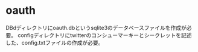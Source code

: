 oauth
=====
DBdディレクトリにoauth.dbというsqlite3のデータベースファイルを作成が必要。
configディレクトリにtwitterのコンシューマーキーとシークレットを記述した、config.txtファイルの作成が必要。
